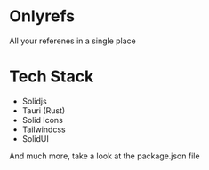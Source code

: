 # Onlyrefs

All your referenes in a single place

# Tech Stack

- Solidjs
- Tauri (Rust)
- Solid Icons
- Tailwindcss
- SolidUI

And much more, take a look at the package.json file
